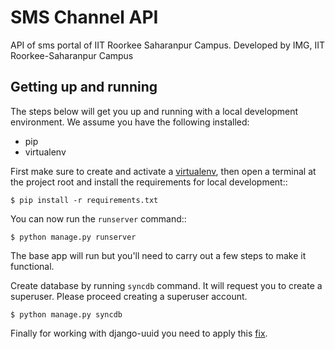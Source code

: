 SMS Channel API
==============================

API of sms portal of IIT Roorkee Saharanpur Campus. Developed by IMG, IIT Roorkee-Saharanpur Campus

Getting up and running
----------------------

The steps below will get you up and running with a local development environment. We assume you have the following installed:

* pip
* virtualenv

First make sure to create and activate a [virtualenv](http://docs.python-guide.org/en/latest/dev/virtualenvs/), then open a terminal at the project root and install the requirements for local development::

    $ pip install -r requirements.txt

You can now run the ``runserver`` command::

    $ python manage.py runserver

The base app will run but you'll need to carry out a few steps to make it functional.

Create database by running ``syncdb`` command. It will request you to create a superuser. Please proceed creating a superuser account.

	$ python manage.py syncdb

Finally for working with django-uuid you need to apply this [fix](https://github.com/dcramer/django-uuidfield/pull/22/files).
